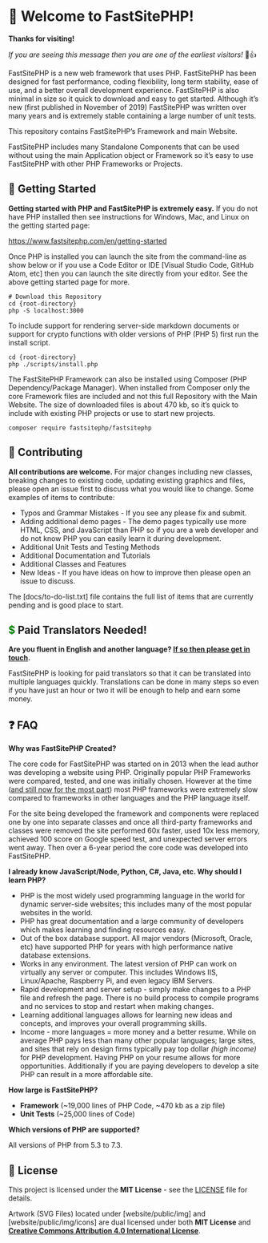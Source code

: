 # 🌟 Welcome to FastSitePHP!

**Thanks for visiting!**

_If you are seeing this message then you are one of the earliest visitors!_ 🌠👍

FastSitePHP is a new web framework that uses PHP. FastSitePHP has been designed for fast performance, coding flexibility, long term stability, ease of use, and a better overall development experience. FastSitePHP is also minimal in size so it quick to download and easy to get started. Although it’s new (first published in November of 2019) FastSitePHP was written over many years and is extremely stable containing a large number of unit tests.

This repository contains FastSitePHP’s Framework and main Website.

FastSitePHP includes many Standalone Components that can be used without using the main Application object or Framework so it’s easy to use FastSitePHP with other PHP Frameworks or Projects.

## 🚀 Getting Started

**Getting started with PHP and FastSitePHP is extremely easy.** If you do not have PHP installed then see instructions for Windows, Mac, and Linux on the getting started page:

<a href="https://www.fastsitephp.com/en/getting-started" target="_blank">https://www.fastsitephp.com/en/getting-started</a>

Once PHP is installed you can launch the site from the command-line as show below or if you use a Code Editor or IDE [Visual Studio Code, GitHub Atom, etc] then you can launch the site directly from your editor. See the above getting started page for more.

~~~
# Download this Repository
cd {root-directory}
php -S localhost:3000
~~~

To include support for rendering server-side markdown documents or support for crypto functions with older versions of PHP (PHP 5) first run the install script.

~~~
cd {root-directory}
php ./scripts/install.php
~~~

The FastSitePHP Framework can also be installed using Composer (PHP Dependency/Package Manager). When installed from Composer only the core Framework files are included and not this full Repository with the Main Website. The size of downloaded files is about 470 kb, so it’s quick to include with existing PHP projects or use to start new projects.

~~~
composer require fastsitephp/fastsitephp
~~~

## 🤝 Contributing

**All contributions are welcome.** For major changes including new classes, breaking changes to existing code, updating existing graphics and files, please open an issue first to discuss what you would like to change. Some examples of items to contribute:

* Typos and Grammar Mistakes - If you see any please fix and submit.
* Adding additional demo pages - The demo pages typically use more HTML, CSS, and JavaScript than PHP so if you are a web developer and do not know PHP you can easily learn it during development.
* Additional Unit Tests and Testing Methods
* Additional Documentation and Tutorials
* Additional Classes and Features
* New Ideas - If you have ideas on how to improve then please open an issue to discuss.

The [docs/to-do-list.txt] file contains the full list of items that are currently pending and is good place to start.

## <span style="color:green;">$</span> Paid Translators Needed!

**Are you fluent in English and another language? <a href="https://www.fastsitephp.com/en/translators-needed" target="_blank">If so then please get in touch</a>.**

FastSitePHP is looking for paid translators so that it can be translated into multiple languages quickly. Translations can be done in many steps so even if you have just an hour or two it will be enough to help and earn some money.

## :question: FAQ

**Why was FastSitePHP Created?**

The core code for FastSitePHP was started on in 2013 when the lead author was developing a website using PHP. Originally popular PHP Frameworks were compared, tested, and one was initially chosen. However at the time (<a href="https://www.techempower.com/benchmarks/" target="_blank">and still now for the most part</a>) most PHP frameworks were extremely slow compared to frameworks in other languages and the PHP language itself.

For the site being developed the framework and components were replaced one by one into separate classes and once all third-party frameworks and classes were removed the site performed 60x faster, used 10x less memory, achieved 100 score on Google speed test, and unexpected server errors went away. Then over a 6-year period the core code was developed into FastSitePHP.

**I already know JavaScript/Node, Python, C#, Java, etc. Why should I learn PHP?**

* PHP is the most widely used programming language in the world for dynamic server-side websites; this includes many of the most popular websites in the world.
* PHP has great documentation and a large community of developers which makes learning and finding resources easy.
* Out of the box database support. All major vendors (Microsoft, Oracle, etc) have supported PHP for years with high performance native database extensions.
* Works in any environment. The latest version of PHP can work on virtually any server or computer. This includes Windows IIS, Linux/Apache, Raspberry Pi, and even legacy IBM Servers.
* Rapid development and server setup - simply make changes to a PHP file and refresh the page. There is no build process to compile programs and no services to stop and restart when making changes.
* Learning additional languages allows for learning new ideas and concepts, and improves your overall programming skills.
* Income - more languages = more money and a better resume. While on average PHP pays less than many other popular languages; large sites, and sites that rely on design firms typically pay top dollar _(high income)_ for PHP development. Having PHP on your resume allows for more opportunities. Additionally if you are paying developers to develop a site PHP can result in a more affordable site.

**How large is FastSitePHP?**

- **Framework** (~19,000 lines of PHP Code, ~470 kb as a zip file)
- **Unit Tests** (~25,000 lines of Code)

**Which versions of PHP are supported?**

All versions of PHP from 5.3 to 7.3.

## :memo: License

This project is licensed under the **MIT License** - see the [LICENSE](LICENSE) file for details.

Artwork (SVG Files) located under [website/public/img] and [website/public/img/icons] are dual licensed under both **MIT License** and <a href="https://creativecommons.org/licenses/by/4.0/" target="_blank" style="font-weight:bold;">Creative Commons Attribution 4.0 International License</a>.
